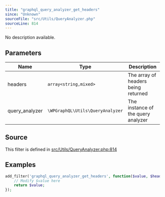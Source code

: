 ```yaml
---
title: "graphql_query_analyzer_get_headers"
since: "Unknown"
sourceFile: "src/Utils/QueryAnalyzer.php"
sourceLine: 814
---
```



No description available.

## Parameters

| Name | Type | Description |
|------|------|-------------|
| headers | `array<string,mixed>` | The array of headers being returned |
| query_analyzer | `\WPGraphQL\Utils\QueryAnalyzer` | The instance of the query analyzer |




## Source

This filter is defined in [src/Utils/QueryAnalyzer.php:814](https://github.com/wp-graphql/wp-graphql/blob/develop/src/Utils/QueryAnalyzer.php#L814)


## Examples

```php
add_filter('graphql_query_analyzer_get_headers', function($value, $headers, $query_analyzer) {
    // Modify $value here
    return $value;
});
```